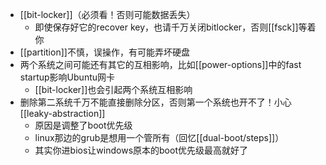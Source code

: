 - [[bit-locker]]（必须看！否则可能数据丢失）
  - 即使保存好它的recover key，也请千万关闭bitlocker，否则[[fsck]]等着你
- [[partition]]不慎，误操作，有可能弄坏硬盘
- 两个系统之间可能还有其它的互相影响，比如[[power-options]]中的fast startup影响Ubuntu网卡
  - [[bit-locker]]也会引起两个系统互相影响
- 删除第二系统千万不能直接删除分区，否则第一个系统也开不了！小心[[leaky-abstraction]]
  - 原因是调整了boot优先级
  - linux那边的grub是想用一个管所有（回忆[[dual-boot/steps]]）
  - 其实你进bios让windows原本的boot优先级最高就好了